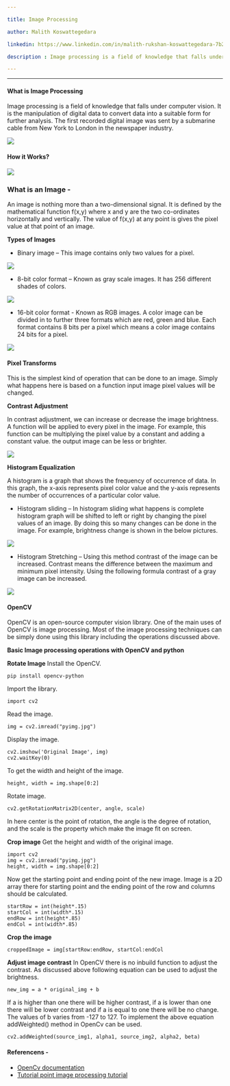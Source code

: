 ```yaml
---

title: Image Processing

author: Malith Koswattegedara

linkedin: https://www.linkedin.com/in/malith-rukshan-koswattegedara-7b2474167/

description : Image processing is a field of knowledge that falls under computer vision. It is the manipulation of digital data to convert data into a suitable form for further analysis. The first recorded digital image was sent by a submarine cable from New York to London in the newspaper industry.

---
```

___

#### **What is Image Processing**

Image processing is a field of knowledge that falls under computer vision. It is the manipulation of digital data to convert data into a suitable form for further analysis. The first recorded digital image was sent by a submarine cable from New York to London in the newspaper industry.

<img src="/img/mk_01_2021_07_01.png"/>

#### **How it Works?**

<img src="/img/mk_02_2021_07_01.png"/>

### **What is an Image -**

An image is nothing more than a two-dimensional signal. It is defined by the mathematical function f(x,y) where x and y are the two co-ordinates horizontally and vertically. The value of f(x,y) at any point is gives the pixel value at that point of an image.

**Types of Images**

- Binary image – This image contains only two values for a pixel.

<img src="/img/mk_03_2021_07_01.png"/>

- 8-bit color format – Known as gray scale images. It has 256 different shades of colors.

<img src="/img/mk_04_2021_07_01.png"/>

- 16-bit color format - Known as RGB images. A color image can be divided in to further three formats which are red, green and blue. Each format contains 8 bits per a pixel which means a color image contains 24 bits for a pixel.

<img src="/img/mk_05_2021_07_01.png"/>

#### **Pixel Transforms**

This is the simplest kind of operation that can be done to an image. Simply what happens here is based on a function input image pixel values will be changed.

**Contrast Adjustment**

In contrast adjustment, we can increase or decrease the image brightness. A function will be applied to every pixel in the image. For example, this function can be multiplying the pixel value by a constant and adding a constant value. the output image can be less or brighter.

<img src="/img/mk_06_2021_07_01.png"/>

**Histogram Equalization**

A histogram is a graph that shows the frequency of occurrence of data. In this graph, the x-axis represents pixel color value and the y-axis represents the number of occurrences of a particular color value.

- Histogram sliding – In histogram sliding what happens is complete histogram graph will be shifted to left or right by changing the pixel values of an image. By doing this so many changes can be done in the image. For example, brightness change is shown in the below pictures.

<img src="/img/mk_07_2021_07_01.PNG"/>

- Histogram Stretching – Using this method contrast of the image can be increased. Contrast means the difference between the maximum and minimum pixel intensity. Using the following formula contrast of a gray image can be increased.

<img src="/img/mk_08_2021_07_01.PNG"/>

#### **OpenCV**

OpenCV is an open-source computer vision library. One of the main uses of OpenCV is image processing. Most of the image processing techniques can be simply done using this library including the operations discussed above.

**Basic Image processing operations with OpenCV and python**

**Rotate Image**
Install the OpenCV. 
```
pip install opencv-python
```

Import the library.
```
import cv2
```

Read the image.
```
img = cv2.imread("pyimg.jpg")
```

Display the image.
```
cv2.imshow('Original Image', img) 
cv2.waitKey(0)
```

To get the width and height of the image.
```
height, width = img.shape[0:2]
```

Rotate image.
```
cv2.getRotationMatrix2D(center, angle, scale)
```

In here center is the point of rotation, the angle is the degree of rotation, and the scale is the property which make the image fit on screen.

**Crop image**
Get the height and width of the original image.

```
import cv2 
img = cv2.imread("pyimg.jpg") 
height, width = img.shape[0:2]
```

Now get the starting point and ending point of the new image. Image is a 2D array there for starting point and the ending point of the row and columns should be calculated.

```
startRow = int(height*.15) 
startCol = int(width*.15) 
endRow = int(height*.85) 
endCol = int(width*.85)
```

**Crop the image**

```
croppedImage = img[startRow:endRow, startCol:endCol
```

**Adjust image contrast**
In OpenCV there is no inbuild function to adjust the contrast. As discussed above following equation can be used to adjust the brightness.

```
new_img = a * original_img + b
```

If a is higher than one there will be higher contrast, if a is lower than one there will be lower contrast and if a is equal to one there will be no change. The values of b varies from -127 to 127. To implement the above equation addWeighted() method in OpenCv can be used.

```
cv2.addWeighted(source_img1, alpha1, source_img2, alpha2, beta)
```

#### **Referencens -**

- [OpenCv documentation](https://docs.opencv.org/3.4/)
- [Tutorial point image processing tutorial](https://www.tutorialspoint.com/dip/index.htm)
